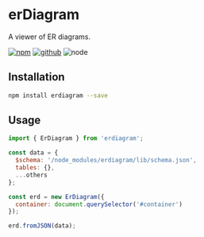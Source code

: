 # erDiagram

A viewer of ER diagrams.

[![npm][npm-badge]][npm-url]
[![github][github-badge]][github-url]
![node][node-badge]

[npm-url]: https://www.npmjs.com/package/erdiagram
[npm-badge]: https://img.shields.io/npm/v/erdiagram.svg?style=flat-square&logo=npm
[github-url]: https://github.com/airkro/erdiagram
[github-badge]: https://img.shields.io/npm/l/erdiagram.svg?style=flat-square&colorB=blue&logo=github
[node-badge]: https://img.shields.io/node/v/erdiagram.svg?style=flat-square&colorB=green&logo=node.js

## Installation

```bash
npm install erdiagram --save
```

## Usage

```js
import { ErDiagram } from 'erdiagram';

const data = {
  $schema: '/node_modules/erdiagram/lib/schema.json',
  tables: {},
  ...others
};

const erd = new ErDiagram({
  container: document.querySelector('#container')
});

erd.fromJSON(data);
```

